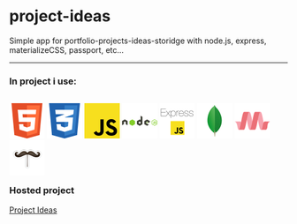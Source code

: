 # project-ideas
Simple app for portfolio-projects-ideas-storidge with node.js, express, materializeCSS, passport, etc...

---

### In project i use:
<p style="float: left">
<img src="./icons/html5.png" alt="HTML5" width="64" style="display: inline">
<img src="./icons/css3.png" alt="CSS3" width="64" style="display: inline">
<img src="./icons/javascript.png" alt="JavaScript" width="64" style="display: inline">
<img src="./icons/icons/nodejs.png" alt="Node.js" width="64" style="display: inline">
<img src="./icons/express.png" alt="Express" width="64" style="display: inline">
<img src="./icons/icons/mongodb.png" alt="MongoDB" width="64" style="display: inline">
<img src="./icons/materializecss.png" alt="MaterializeCSS" width="64" style="display: inline">
  <img src="./icons/handlebars.png" alt="Handlebars" width="64" style="display: inline">
</p>

---

### Hosted project

[Project Ideas](https://enigmatic-atoll-11788.herokuapp.com/)
